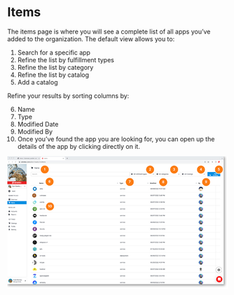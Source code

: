 # Items

The items page is where you will see a complete list of all apps you’ve added to the organization. The default view allows you to:

1. Search for a specific app
2. Refine the list by fulfillment types
3. Refine the list by category
4. Refine the list by catalog
5. Add a catalog

Refine your results by sorting columns by:

6. Name
7. Type
8. Modified Date
9. Modified By
10. Once you’ve found the app you are looking for, you can open up the details of the app by clicking directly on it.

<a href="../../images/marketplace-items-lg.jpg" target="_blank"><img src="../../images/marketplace-items.jpg" style="margin: auto; display: block"></a>


